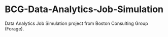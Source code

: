 # BCG-Data-Analytics-Job-Simulation
Data Analytics Job Simulation project from Boston Consulting Group (Forage).
